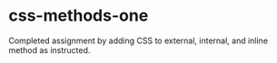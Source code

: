 # css-methods-one
Completed assignment by adding CSS to external, internal, and inline method as instructed.